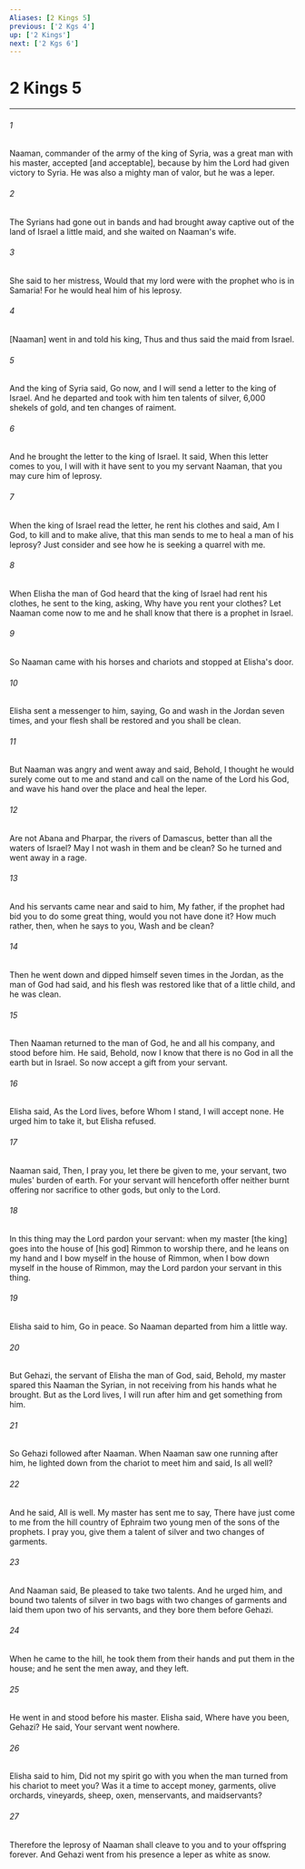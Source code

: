 ```yaml
---
Aliases: [2 Kings 5]
previous: ['2 Kgs 4']
up: ['2 Kings']
next: ['2 Kgs 6']
---
```

# 2 Kings 5

***














###### 1 






Naaman, commander of the army of the king of Syria, was a great man with his master, accepted [and acceptable], because by him the Lord had given victory to Syria. He was also a mighty man of valor, but he was a leper. 













###### 2 






The Syrians had gone out in bands and had brought away captive out of the land of Israel a little maid, and she waited on Naaman's wife. 













###### 3 






She said to her mistress, Would that my lord were with the prophet who is in Samaria! For he would heal him of his leprosy. 













###### 4 






[Naaman] went in and told his king, Thus and thus said the maid from Israel. 













###### 5 






And the king of Syria said, Go now, and I will send a letter to the king of Israel. And he departed and took with him ten talents of silver, 6,000 shekels of gold, and ten changes of raiment. 













###### 6 






And he brought the letter to the king of Israel. It said, When this letter comes to you, I will with it have sent to you my servant Naaman, that you may cure him of leprosy. 













###### 7 






When the king of Israel read the letter, he rent his clothes and said, Am I God, to kill and to make alive, that this man sends to me to heal a man of his leprosy? Just consider and see how he is seeking a quarrel with me. 













###### 8 






When Elisha the man of God heard that the king of Israel had rent his clothes, he sent to the king, asking, Why have you rent your clothes? Let Naaman come now to me and he shall know that there is a prophet in Israel. 













###### 9 






So Naaman came with his horses and chariots and stopped at Elisha's door. 













###### 10 






Elisha sent a messenger to him, saying, Go and wash in the Jordan seven times, and your flesh shall be restored and you shall be clean. 













###### 11 






But Naaman was angry and went away and said, Behold, I thought he would surely come out to me and stand and call on the name of the Lord his God, and wave his hand over the place and heal the leper. 













###### 12 






Are not Abana and Pharpar, the rivers of Damascus, better than all the waters of Israel? May I not wash in them and be clean? So he turned and went away in a rage. 













###### 13 






And his servants came near and said to him, My father, if the prophet had bid you to do some great thing, would you not have done it? How much rather, then, when he says to you, Wash and be clean? 













###### 14 






Then he went down and dipped himself seven times in the Jordan, as the man of God had said, and his flesh was restored like that of a little child, and he was clean. 













###### 15 






Then Naaman returned to the man of God, he and all his company, and stood before him. He said, Behold, now I know that there is no God in all the earth but in Israel. So now accept a gift from your servant. 













###### 16 






Elisha said, As the Lord lives, before Whom I stand, I will accept none. He urged him to take it, but Elisha refused. 













###### 17 






Naaman said, Then, I pray you, let there be given to me, your servant, two mules' burden of earth. For your servant will henceforth offer neither burnt offering nor sacrifice to other gods, but only to the Lord. 













###### 18 






In this thing may the Lord pardon your servant: when my master [the king] goes into the house of [his god] Rimmon to worship there, and he leans on my hand and I bow myself in the house of Rimmon, when I bow down myself in the house of Rimmon, may the Lord pardon your servant in this thing. 













###### 19 






Elisha said to him, Go in peace. So Naaman departed from him a little way. 













###### 20 






But Gehazi, the servant of Elisha the man of God, said, Behold, my master spared this Naaman the Syrian, in not receiving from his hands what he brought. But as the Lord lives, I will run after him and get something from him. 













###### 21 






So Gehazi followed after Naaman. When Naaman saw one running after him, he lighted down from the chariot to meet him and said, Is all well? 













###### 22 






And he said, All is well. My master has sent me to say, There have just come to me from the hill country of Ephraim two young men of the sons of the prophets. I pray you, give them a talent of silver and two changes of garments. 













###### 23 






And Naaman said, Be pleased to take two talents. And he urged him, and bound two talents of silver in two bags with two changes of garments and laid them upon two of his servants, and they bore them before Gehazi. 













###### 24 






When he came to the hill, he took them from their hands and put them in the house; and he sent the men away, and they left. 













###### 25 






He went in and stood before his master. Elisha said, Where have you been, Gehazi? He said, Your servant went nowhere. 













###### 26 






Elisha said to him, Did not my spirit go with you when the man turned from his chariot to meet you? Was it a time to accept money, garments, olive orchards, vineyards, sheep, oxen, menservants, and maidservants? 













###### 27 






Therefore the leprosy of Naaman shall cleave to you and to your offspring forever. And Gehazi went from his presence a leper as white as snow.
